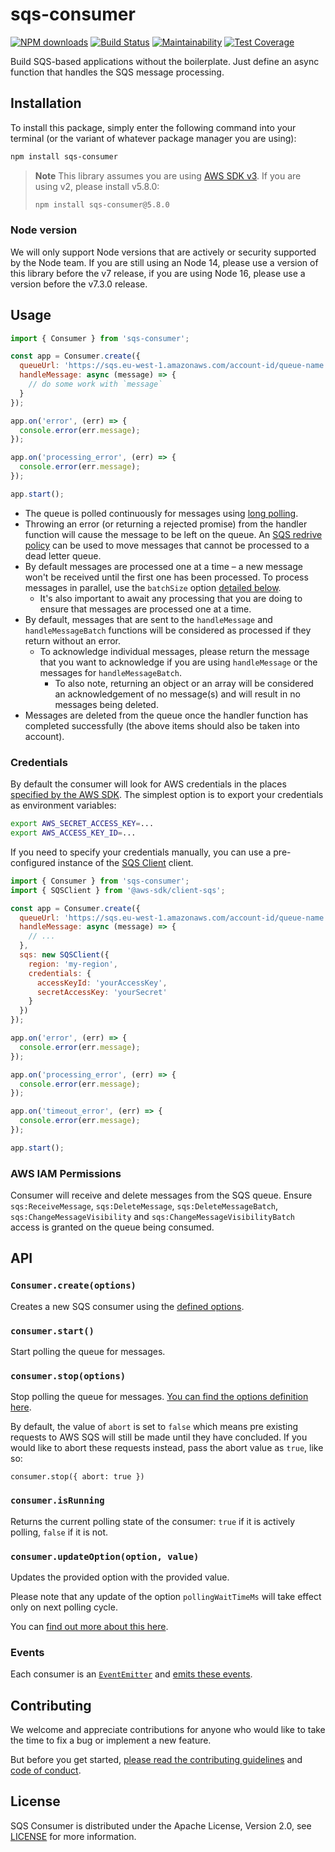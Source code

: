 # sqs-consumer

[![NPM downloads](https://img.shields.io/npm/dm/sqs-consumer.svg?style=flat)](https://npmjs.org/package/sqs-consumer)
[![Build Status](https://github.com/bbc/sqs-consumer/actions/workflows/test.yml/badge.svg?branch=main)](https://github.com/bbc/sqs-consumer/actions/workflows/test.yml)
[![Maintainability](https://api.codeclimate.com/v1/badges/16ec3f59e73bc898b7ff/maintainability)](https://codeclimate.com/github/bbc/sqs-consumer/maintainability)
[![Test Coverage](https://api.codeclimate.com/v1/badges/16ec3f59e73bc898b7ff/test_coverage)](https://codeclimate.com/github/bbc/sqs-consumer/test_coverage)

Build SQS-based applications without the boilerplate. Just define an async function that handles the SQS message processing.

## Installation

To install this package, simply enter the following command into your terminal (or the variant of whatever package manager you are using):

```bash
npm install sqs-consumer
```

> **Note**
> This library assumes you are using [AWS SDK v3](https://docs.aws.amazon.com/AWSJavaScriptSDK/v3/latest/clients/client-sqs/index.html). If you are using v2, please install v5.8.0:
>
> ```bash
> npm install sqs-consumer@5.8.0
> ```

### Node version

We will only support Node versions that are actively or security supported by the Node team. If you are still using an Node 14, please use a version of this library before the v7 release, if you are using Node 16, please use a version before the v7.3.0 release.

## Usage

```js
import { Consumer } from 'sqs-consumer';

const app = Consumer.create({
  queueUrl: 'https://sqs.eu-west-1.amazonaws.com/account-id/queue-name',
  handleMessage: async (message) => {
    // do some work with `message`
  }
});

app.on('error', (err) => {
  console.error(err.message);
});

app.on('processing_error', (err) => {
  console.error(err.message);
});

app.start();
```

- The queue is polled continuously for messages using [long polling](https://docs.aws.amazon.com/AWSSimpleQueueService/latest/SQSDeveloperGuide/sqs-long-polling.html).
- Throwing an error (or returning a rejected promise) from the handler function will cause the message to be left on the queue. An [SQS redrive policy](https://docs.aws.amazon.com/AWSSimpleQueueService/latest/SQSDeveloperGuide/SQSDeadLetterQueue.html) can be used to move messages that cannot be processed to a dead letter queue.
- By default messages are processed one at a time – a new message won't be received until the first one has been processed. To process messages in parallel, use the `batchSize` option [detailed below](#options).
    - It's also important to await any processing that you are doing to ensure that messages are processed one at a time.
- By default, messages that are sent to the `handleMessage` and `handleMessageBatch` functions will be considered as processed if they return without an error.
    - To acknowledge individual messages, please return the message that you want to acknowledge if you are using `handleMessage` or the messages for `handleMessageBatch`.
        - To also note, returning an object or an array will be considered an acknowledgement of no message(s) and will result in no messages being deleted.
- Messages are deleted from the queue once the handler function has completed successfully (the above items should also be taken into account).

### Credentials

By default the consumer will look for AWS credentials in the places [specified by the AWS SDK](https://docs.aws.amazon.com/AWSJavaScriptSDK/guide/node-configuring.html#Setting_AWS_Credentials). The simplest option is to export your credentials as environment variables:

```bash
export AWS_SECRET_ACCESS_KEY=...
export AWS_ACCESS_KEY_ID=...
```

If you need to specify your credentials manually, you can use a pre-configured instance of the [SQS Client](https://docs.aws.amazon.com/AWSJavaScriptSDK/v3/latest/clients/client-sqs/classes/sqsclient.html) client.

```js
import { Consumer } from 'sqs-consumer';
import { SQSClient } from '@aws-sdk/client-sqs';

const app = Consumer.create({
  queueUrl: 'https://sqs.eu-west-1.amazonaws.com/account-id/queue-name',
  handleMessage: async (message) => {
    // ...
  },
  sqs: new SQSClient({
    region: 'my-region',
    credentials: {
      accessKeyId: 'yourAccessKey',
      secretAccessKey: 'yourSecret'
    }
  })
});

app.on('error', (err) => {
  console.error(err.message);
});

app.on('processing_error', (err) => {
  console.error(err.message);
});

app.on('timeout_error', (err) => {
  console.error(err.message);
});

app.start();
```

### AWS IAM Permissions

Consumer will receive and delete messages from the SQS queue. Ensure `sqs:ReceiveMessage`, `sqs:DeleteMessage`, `sqs:DeleteMessageBatch`, `sqs:ChangeMessageVisibility` and `sqs:ChangeMessageVisibilityBatch` access is granted on the queue being consumed.

## API

### `Consumer.create(options)`

Creates a new SQS consumer using the [defined options](https://bbc.github.io/sqs-consumer/interfaces/ConsumerOptions.html).

### `consumer.start()`

Start polling the queue for messages.

### `consumer.stop(options)`

Stop polling the queue for messages. [You can find the options definition here](https://bbc.github.io/sqs-consumer/interfaces/StopOptions.html).

By default, the value of `abort` is set to `false` which means pre existing requests to AWS SQS will still be made until they have concluded. If you would like to abort these requests instead, pass the abort value as `true`, like so:

`consumer.stop({ abort: true })`

### `consumer.isRunning`

Returns the current polling state of the consumer: `true` if it is actively polling, `false` if it is not.

### `consumer.updateOption(option, value)`

Updates the provided option with the provided value.

Please note that any update of the option `pollingWaitTimeMs` will take effect only on next polling cycle.

You can [find out more about this here](https://bbc.github.io/sqs-consumer/classes/Consumer.html#updateOption).

### Events

Each consumer is an [`EventEmitter`](https://nodejs.org/api/events.html) and [emits these events](https://bbc.github.io/sqs-consumer/interfaces/Events.html).

## Contributing

We welcome and appreciate contributions for anyone who would like to take the time to fix a bug or implement a new feature.

But before you get started, [please read the contributing guidelines](https://github.com/bbc/sqs-consumer/blob/main/.github/CONTRIBUTING.md) and [code of conduct](https://github.com/bbc/sqs-consumer/blob/main/.github/CODE_OF_CONDUCT.md).

## License

SQS Consumer is distributed under the Apache License, Version 2.0, see [LICENSE](https://github.com/bbc/sqs-consumer/blob/main/LICENSE) for more information.

